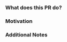 ### What does this PR do?
<!-- A brief description of the change being made with this pull request. -->

### Motivation
<!-- What inspired you to submit this pull request? Add link to the initial issue -->

### Additional Notes
<!-- Anything else we should know when reviewing? -->
